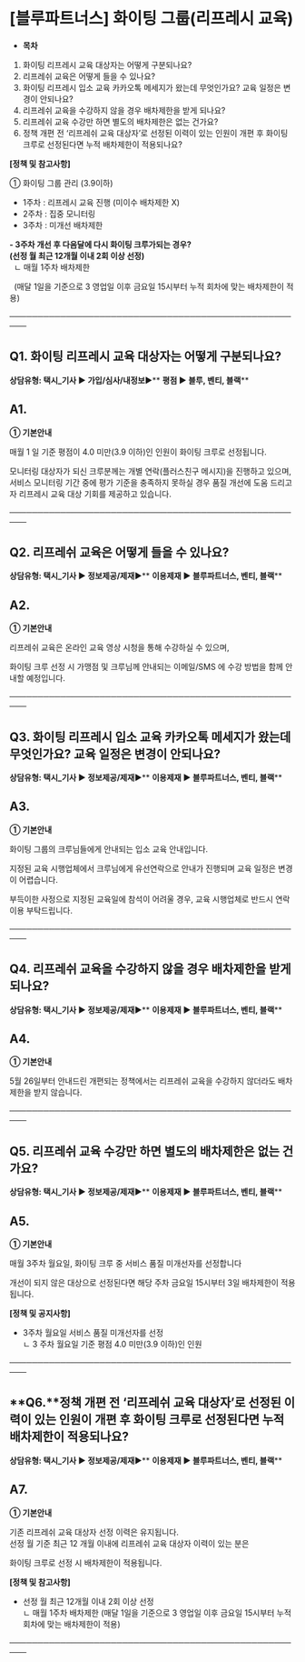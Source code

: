 # [블루파트너스] 화이팅 그룹(리프레시 교육)

* **목차**

1. 화이팅 리프레시 교육 대상자는 어떻게 구분되나요?
2. 리프레쉬 교육은 어떻게 들을 수 있나요?
3. 화이팅 리프레시 입소 교육 카카오톡 메세지가 왔는데 무엇인가요? 교육 일정은 변경이 안되나요?
4. 리프레쉬 교육을 수강하지 않을 경우 배차제한을 받게 되나요?
5. 리프레쉬 교육 수강만 하면 별도의 배차제한은 없는 건가요?
6. 정책 개편 전 ‘리프레쉬 교육 대상자’로 선정된 이력이 있는 인원이 개편 후 화이팅 크루로 선정된다면 누적 배차제한이 적용되나요?

**[정책 및 참고사항]**

① 화이팅 그룹 관리 (3.9이하)

* 1주차 : 리프레시 교육 진행 (미이수 배차제한 X)
* 2주차 : 집중 모니터링
* 3주차 : 미개선 배차제한

**- 3주차 개선 후 다음달에 다시 화이팅 크루가되는 경우?**  
**(선정 월 최근 12개월 이내 2회 이상 선정)**  
  ㄴ 매월 1주차 배차제한

  (매달 1일을 기준으로 3 영업일 이후 금요일 15시부터 누적 회차에 맞는 배차제한이 적용)

─────────────────────────────────────────────────────

**Q1.** **화이팅 리프레시 교육 대상자는 어떻게 구분되나요?**
---------------------------------------

**상담유형: **택시\_기사 ▶ 가입/심사/내정보****▶** **평점 ▶ 블루, 벤티, 블랙****

**A1.**
-------

**① 기본안내**

매월 1 일 기준 평점이 4.0 미만(3.9 이하)인 인원이 화이팅 크루로 선정됩니다.

모니터링 대상자가 되신 크루분께는 개별 연락(플러스친구 메시지)을 진행하고 있으며,  
서비스 모니터링 기간 중에 평가 기준을 충족하지 못하실 경우 품질 개선에 도움 드리고자 리프레시 교육 대상 기회를 제공하고 있습니다.

─────────────────────────────────────────────────────

**Q2.** **리프레쉬 교육은 어떻게 들을 수 있나요?**
----------------------------------

**상담유형: **택시\_기사 ▶ 정보제공/제재****▶** **이용제재 ▶ 블루파트너스, 벤티, 블랙****

**A2.**
-------

**① 기본안내**

리프레쉬 교육은 온라인 교육 영상 시청을 통해 수강하실 수 있으며,

화이팅 크루 선정 시 가맹점 및 크루님께 안내되는 이메일/SMS 에 수강 방법을 함께 안내할 예정입니다.

─────────────────────────────────────────────────────

**Q3.** **화이팅 리프레시 입소 교육 카카오톡 메세지가 왔는데 무엇인가요? 교육 일정은 변경이 안되나요?**
----------------------------------------------------------------

**상담유형: **택시\_기사 ▶ 정보제공/제재****▶** **이용제재 ▶ 블루파트너스, 벤티, 블랙****

**A3.**
-------

**① 기본안내**

화이팅 그룹의 크루님들에게 안내되는 입소 교육 안내입니다.

지정된 교육 시행업체에서 크루님에게 유선연락으로 안내가 진행되며 교육 일정은 변경이 어렵습니다.

부득이한 사정으로 지정된 교육일에 참석이 어려울 경우, 교육 시행업체로 반드시 연락 이용 부탁드립니다.

─────────────────────────────────────────────────────

**Q4.** **리프레쉬 교육을 수강하지 않을 경우 배차제한을 받게 되나요?**
---------------------------------------------

**상담유형: **택시\_기사 ▶ 정보제공/제재****▶** **이용제재 ▶ 블루파트너스, 벤티, 블랙****

**A4.**
-------

**① 기본안내**

5월 26일부터 안내드린 개편되는 정책에서는 리프레쉬 교육을 수강하지 않더라도 배차제한을 받지 않습니다.

─────────────────────────────────────────────────────

**Q5. 리프레쉬 교육 수강만 하면 별도의 배차제한은 없는 건가요?**
----------------------------------------

**상담유형: **택시\_기사 ▶ 정보제공/제재****▶** **이용제재 ▶ 블루파트너스, 벤티, 블랙****

**A5.**
-------

**① 기본안내**

매월 3주차 월요일, 화이팅 크루 중 서비스 품질 미개선자를 선정합니다

개선이 되지 않은 대상으로 선정된다면 해당 주차 금요일 15시부터 3일 배차제한이 적용됩니다.

**[정책 및 공지사항]**

* 3주차 월요일 서비스 품질 미개선자를 선정  
  ㄴ 3 주차 월요일 기준 평점 4.0 미만(3.9 이하)인 인원

─────────────────────────────────────────────────────

**Q6.****정책 개편 전 ‘리프레쉬 교육 대상자’로 선정된 이력이 있는 인원이 개편 후 화이팅 크루로 선정된다면 누적 배차제한이 적용되나요?**
-----------------------------------------------------------------------------------

**상담유형: **택시\_기사 ▶ 정보제공/제재****▶** **이용제재 ▶ 블루파트너스, 벤티, 블랙****

**A7.**
-------

**① 기본안내**

기존 리프레쉬 교육 대상자 선정 이력은 유지됩니다.  
선정 월 기준 최근 12 개월 이내에 리프레쉬 교육 대상자 이력이 있는 분은

화이팅 크루로 선정 시 배차제한이 적용됩니다.

**[정책 및 참고사항]**

* 선정 월 최근 12개월 이내 2회 이상 선정  
  ㄴ 매월 1주차 배차제한 (매달 1일을 기준으로 3 영업일 이후 금요일 15시부터 누적 회차에 맞는 배차제한이 적용)

─────────────────────────────────────────────────────